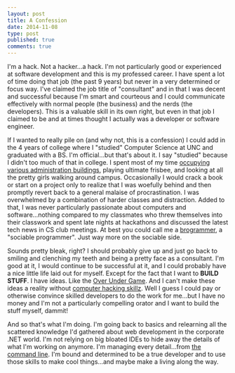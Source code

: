 ```yaml
---
layout: post
title: A Confession
date: 2014-11-08
type: post
published: true
comments: true
---
```


I'm a hack. Not a hacker...a hack. I'm not particularly good or experienced at software development and this is my professed career. I have spent a lot of time doing that job (the past 9 years) but never in a very determined or focus way. I've claimed the job title of "consultant" and in that I was decent and successful because I'm smart and courteous and I could communicate effectively with normal people (the business) and the nerds (the developers). This is a valuable skill in its own right, but even in that job I claimed to be and at times thought I actually was a developer or software engineer.

If I wanted to really pile on (and why not, this is a confession) I could add in the 4 years of college where I "studied" Computer Science at UNC and graduated with a BS. I'm official...but that's about it. I say "studied" because I didn't too much of that in college. I spent most of my time [occupying various administration buildings](http://youtu.be/Wgxvs02oi2Q?t=1m33s), playing ultimate frisbee, and looking at all the pretty girls walking around campus. Occasionally I would crack a book or start on a project only to realize that I was woefully behind and then promptly revert back to a general malaise of procrastination. I was overwhelmed by a combination of harder classes and distraction. Added to that, I was never particularly passionate about computers and software...nothing compared to my classmates who threw themselves into their classwork and spent late nights at hackathons and discussed the latest tech news in CS club meetings. At best you could call me a [brogrammer](http://en.wikipedia.org/wiki/Brogrammer), a "sociable programmer". Just way more on the sociable side.

Sounds pretty bleak, right? I should probably give up and just go back to smiling and clenching my teeth and being a pretty face as a consultant. I'm good at it, I would continue to be successful at it, and I could probably have a nice little life laid out for myself. Except for the fact that I want to **BUILD STUFF**. I have ideas. Like the [Over Under Game](http://overundergame.com). And I can't make these ideas a reality without [computer hacking skillz](http://youtu.be/XsiiIa6bs9I?t=15s). Well I guess I could pay or otherwise convince skilled developers to do the work for me...but I have no money and I'm not a particularly compelling orator and I want to build the stuff myself, dammit!

And so that's what I'm doing. I'm going back to basics and relearning all the scattered knowledge I'd gathered about web development in the corporate .NET world. I'm not relying on big bloated IDEs to hide away the details of what I'm working on anymore. I'm managing every detail...from [the command line](http://www.cryptonomicon.com/beginning.html). I'm bound and determined to be a true developer and to use those skills to make cool things...and maybe make a living along the way.